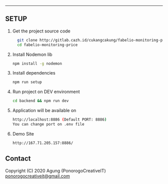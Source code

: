 ***
## SETUP
1. Get the project source code
      ```bash
        git clone http://gitlab.cazh.id/cukangcakung/fabelio-monitoring-price
        cd fabelio-monitoring-price
      ```
2. Install Nodemon lib
      ```bash
      npm install -g nodemon
      ```
3. Install dependencies
      ```bash
      npm run setup
      ```
4. Run project on DEV environment
      ```bash
      cd backend && npm run dev
      ```
5. Application will be available on
      ```bash
      http://localhost:8886 (Default PORT: 8886)
      You can change port on .env file
      ```
6. Demo Site
      ```bash
      http://167.71.205.157:8886/
      ```

## Contact
Copyright (C) 2020 Agung (PonorogoCreativeIT)
[ponorogocreativeit@gmail.com](mailto:ponorogocreativeit@gmail.com)